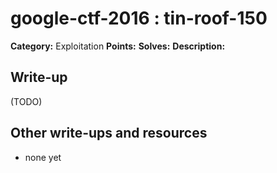 # google-ctf-2016 : tin-roof-150

**Category:** Exploitation
**Points:** 
**Solves:** 
**Description:**



## Write-up

(TODO)

## Other write-ups and resources

* none yet
